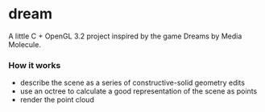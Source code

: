 # dream

A little C + OpenGL 3.2 project inspired by the game Dreams by Media Molecule.

### How it works
* describe the scene as a series of constructive-solid geometry edits
* use an octree to calculate a good representation of the scene as points
* render the point cloud
